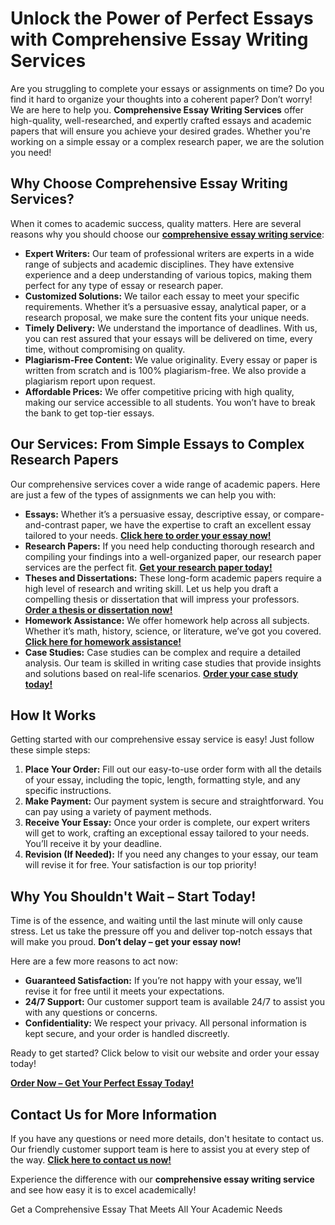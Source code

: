 <h1>Unlock the Power of Perfect Essays with Comprehensive Essay Writing Services</h1>

<p>Are you struggling to complete your essays or assignments on time? Do you find it hard to organize your thoughts into a coherent paper? Don’t worry! We are here to help you. <strong>Comprehensive Essay Writing Services</strong> offer high-quality, well-researched, and expertly crafted essays and academic papers that will ensure you achieve your desired grades. Whether you're working on a simple essay or a complex research paper, we are the solution you need!</p>

<h2>Why Choose Comprehensive Essay Writing Services?</h2>

<p>When it comes to academic success, quality matters. Here are several reasons why you should choose our <a href="https://tinyurl.com/topessay?keyword=comprehensive+essay" target="_blank"><strong>comprehensive essay writing service</strong></a>:</p>

<ul>
  <li><strong>Expert Writers:</strong> Our team of professional writers are experts in a wide range of subjects and academic disciplines. They have extensive experience and a deep understanding of various topics, making them perfect for any type of essay or research paper.</li>
  <li><strong>Customized Solutions:</strong> We tailor each essay to meet your specific requirements. Whether it’s a persuasive essay, analytical paper, or a research proposal, we make sure the content fits your unique needs.</li>
  <li><strong>Timely Delivery:</strong> We understand the importance of deadlines. With us, you can rest assured that your essays will be delivered on time, every time, without compromising on quality.</li>
  <li><strong>Plagiarism-Free Content:</strong> We value originality. Every essay or paper is written from scratch and is 100% plagiarism-free. We also provide a plagiarism report upon request.</li>
  <li><strong>Affordable Prices:</strong> We offer competitive pricing with high quality, making our service accessible to all students. You won’t have to break the bank to get top-tier essays.</li>
</ul>

<h2>Our Services: From Simple Essays to Complex Research Papers</h2>

<p>Our comprehensive services cover a wide range of academic papers. Here are just a few of the types of assignments we can help you with:</p>

<ul>
  <li><strong>Essays:</strong> Whether it’s a persuasive essay, descriptive essay, or compare-and-contrast paper, we have the expertise to craft an excellent essay tailored to your needs. <a href="https://tinyurl.com/topessay?keyword=comprehensive+essay" target="_blank"><strong>Click here to order your essay now!</strong></a></li>
  <li><strong>Research Papers:</strong> If you need help conducting thorough research and compiling your findings into a well-organized paper, our research paper services are the perfect fit. <a href="https://tinyurl.com/topessay?keyword=comprehensive+essay" target="_blank"><strong>Get your research paper today!</strong></a></li>
  <li><strong>Theses and Dissertations:</strong> These long-form academic papers require a high level of research and writing skill. Let us help you draft a compelling thesis or dissertation that will impress your professors. <a href="https://tinyurl.com/topessay?keyword=comprehensive+essay" target="_blank"><strong>Order a thesis or dissertation now!</strong></a></li>
  <li><strong>Homework Assistance:</strong> We offer homework help across all subjects. Whether it’s math, history, science, or literature, we’ve got you covered. <a href="https://tinyurl.com/topessay?keyword=comprehensive+essay" target="_blank"><strong>Click here for homework assistance!</strong></a></li>
  <li><strong>Case Studies:</strong> Case studies can be complex and require a detailed analysis. Our team is skilled in writing case studies that provide insights and solutions based on real-life scenarios. <a href="https://tinyurl.com/topessay?keyword=comprehensive+essay" target="_blank"><strong>Order your case study today!</strong></a></li>
</ul>

<h2>How It Works</h2>

<p>Getting started with our comprehensive essay service is easy! Just follow these simple steps:</p>

<ol>
  <li><strong>Place Your Order:</strong> Fill out our easy-to-use order form with all the details of your essay, including the topic, length, formatting style, and any specific instructions.</li>
  <li><strong>Make Payment:</strong> Our payment system is secure and straightforward. You can pay using a variety of payment methods.</li>
  <li><strong>Receive Your Essay:</strong> Once your order is complete, our expert writers will get to work, crafting an exceptional essay tailored to your needs. You’ll receive it by your deadline.</li>
  <li><strong>Revision (If Needed):</strong> If you need any changes to your essay, our team will revise it for free. Your satisfaction is our top priority!</li>
</ol>

<h2>Why You Shouldn't Wait – Start Today!</h2>

<p>Time is of the essence, and waiting until the last minute will only cause stress. Let us take the pressure off you and deliver top-notch essays that will make you proud. <strong>Don’t delay – get your essay now!</strong></p>

<p>Here are a few more reasons to act now:</p>

<ul>
  <li><strong>Guaranteed Satisfaction:</strong> If you’re not happy with your essay, we’ll revise it for free until it meets your expectations.</li>
  <li><strong>24/7 Support:</strong> Our customer support team is available 24/7 to assist you with any questions or concerns.</li>
  <li><strong>Confidentiality:</strong> We respect your privacy. All personal information is kept secure, and your order is handled discreetly.</li>
</ul>

<p>Ready to get started? Click below to visit our website and order your essay today!</p>

<p><a href="https://tinyurl.com/topessay?keyword=comprehensive+essay" target="_blank"><strong>Order Now – Get Your Perfect Essay Today!</strong></a></p>

<h2>Contact Us for More Information</h2>

<p>If you have any questions or need more details, don't hesitate to contact us. Our friendly customer support team is here to assist you at every step of the way. <a href="https://tinyurl.com/topessay?keyword=comprehensive+essay" target="_blank"><strong>Click here to contact us now!</strong></a></p>

<p>Experience the difference with our <strong>comprehensive essay writing service</strong> and see how easy it is to excel academically!</p>
Get a Comprehensive Essay That Meets All Your Academic Needs

